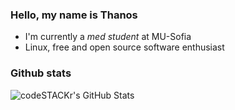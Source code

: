 

### Hello, my name is Thanos
+ I'm currently a *med student* at MU-Sofia
+ Linux, free and open source software enthusiast


### Github stats
  <img align="left" alt="codeSTACKr's GitHub Stats" src="https://github-readme-stats.vercel.app/api?username=ThanosApollo_icons=true&hide_border=false&title_color=ff652f&icon_color=FFE400&bg_color=09131B&text_color=ffffff&border_color=0c1a25" />

